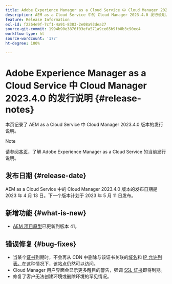 ```yaml
---
title: Adobe Experience Manager as a Cloud Service 中 Cloud Manager 2023.4.0 的发行说明
description: AEM as a Cloud Service 中的 Cloud Manager 2023.4.0 发行说明。
feature: Release Information
exl-id: f2264e9f-7cf1-4a91-8383-2e08a93dea27
source-git-commit: 1994b90e3876f03efa571a9ce65b9fb8b3c90ec4
workflow-type: ht
source-wordcount: '177'
ht-degree: 100%

---
```


# Adobe Experience Manager as a Cloud Service 中 Cloud Manager 2023.4.0 的发行说明 {#release-notes}

本页记录了 AEM as a Cloud Service 中 Cloud Manager 2023.4.0 版本的发行说明。

>[!NOTE]
>
>请参阅[本页](/help/release-notes/release-notes-cloud/release-notes-current.md)，了解 Adobe Experience Manager as a Cloud Service 的当前发行说明。

## 发布日期 {#release-date}

AEM as a Cloud Service 中的 Cloud Manager 2023.4.0 版本的发布日期是 2023 年 4 月 13 日。下一个版本计划于 2023 年 5 月 11 日发布。

## 新增功能 {#what-is-new}

* [AEM 项目原型](https://experienceleague.adobe.com/docs/experience-manager-core-components/using/developing/archetype/overview.html)已更新到版本 41。

## 错误修复 {#bug-fixes}

* 当某个[证书](/help/implementing/cloud-manager/managing-ssl-certifications/introduction.md)到期时，不会再从 CDN 中删除与该证书关联的[域名](/help/implementing/cloud-manager/custom-domain-names/introduction.md)和 [IP 允许列表。](/help/implementing/cloud-manager/ip-allow-lists/introduction.md)在这种情况下，该站点仍然可以访问。
* Cloud Manager 用户界面会显示更多醒目的警告，强调 [SSL 证书](/help/implementing/cloud-manager/managing-ssl-certifications/introduction.md)即将到期。
* 修复了客户无法创建环境或删除环境的罕见情况。

